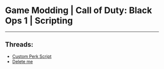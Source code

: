 # Game Modding |  Call of Duty: Black Ops 1 | Scripting
---
## Threads:
<ul>
<li><a href="{{ '/wiki/threads/3570.html' | relative_url }}">Custom Perk Script</a></li>
<li><a href="{{ '/wiki/threads/2917.html' | relative_url }}">Delete me</a></li>
</ul>
